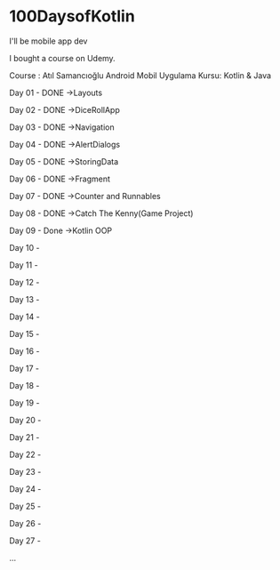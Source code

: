# 100DaysofKotlin
I'll be mobile app dev

I bought a course on Udemy.

Course : Atıl Samancıoğlu Android Mobil Uygulama Kursu: Kotlin & Java

Day 01 - DONE
->Layouts

Day 02 - DONE
->DiceRollApp

Day 03 - DONE
->Navigation

Day 04 - DONE
->AlertDialogs

Day 05 - DONE
->StoringData

Day 06 - DONE
->Fragment

Day 07 - DONE
->Counter and Runnables

Day 08 - DONE
->Catch The Kenny(Game Project)

Day 09 - Done
->Kotlin OOP

Day 10 - 

Day 11 - 

Day 12 - 

Day 13 - 

Day 14 - 

Day 15 - 

Day 16 - 

Day 17 - 

Day 18 - 

Day 19 - 

Day 20 - 

Day 21 - 

Day 22 - 

Day 23 - 

Day 24 - 

Day 25 - 

Day 26 - 

Day 27 - 

...
